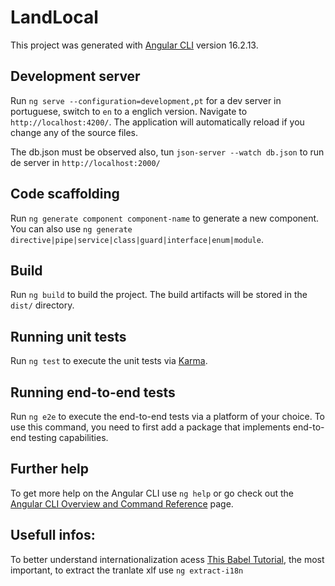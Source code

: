 # LandLocal

This project was generated with [Angular CLI](https://github.com/angular/angular-cli) version 16.2.13.

## Development server

Run `ng serve --configuration=development,pt` for a dev server in portuguese, switch to `en` to a englich version. Navigate to `http://localhost:4200/`. The application will automatically reload if you change any of the source files.

The db.json must be observed also, tun `json-server --watch db.json` to run de server in  `http://localhost:2000/`

## Code scaffolding

Run `ng generate component component-name` to generate a new component. You can also use `ng generate directive|pipe|service|class|guard|interface|enum|module`.

## Build

Run `ng build` to build the project. The build artifacts will be stored in the `dist/` directory.

## Running unit tests

Run `ng test` to execute the unit tests via [Karma](https://karma-runner.github.io).

## Running end-to-end tests

Run `ng e2e` to execute the end-to-end tests via a platform of your choice. To use this command, you need to first add a package that implements end-to-end testing capabilities.

## Further help

To get more help on the Angular CLI use `ng help` or go check out the [Angular CLI Overview and Command Reference](https://angular.io/cli) page.

## Usefull infos:
To better understand internationalization acess [This Babel Tutorial](https://www.codeandweb.com/babeledit/tutorials/how-to-translate-your-angular-app-with-xlf-files), the most important, to extract the tranlate xlf use `ng extract-i18n`

